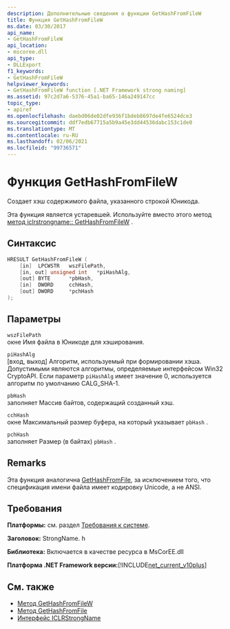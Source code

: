 ```yaml
---
description: Дополнительные сведения о функции GetHashFromFileW
title: Функция GetHashFromFileW
ms.date: 03/30/2017
api_name:
- GetHashFromFileW
api_location:
- mscoree.dll
api_type:
- DLLExport
f1_keywords:
- GetHashFromFileW
helpviewer_keywords:
- GetHashFromFileW function [.NET Framework strong naming]
ms.assetid: 97c2d7a6-5376-45a1-ba65-146a249147cc
topic_type:
- apiref
ms.openlocfilehash: daebd06de02dfe936f1bdeb8697de4fe6524dce3
ms.sourcegitcommit: ddf7edb67715a5b9a45e3dd44536dabc153c1de0
ms.translationtype: MT
ms.contentlocale: ru-RU
ms.lasthandoff: 02/06/2021
ms.locfileid: "99736571"
---
```

# <a name="gethashfromfilew-function"></a>Функция GetHashFromFileW

Создает хэш содержимого файла, указанного строкой Юникода.  
  
 Эта функция является устаревшей. Используйте вместо этого метод [метод iclrstrongname:: GetHashFromFileW](../hosting/iclrstrongname-gethashfromfilew-method.md) .  
  
## <a name="syntax"></a>Синтаксис  
  
```cpp  
HRESULT GetHashFromFileW (
    [in]  LPCWSTR   wszFilePath,  
    [in, out] unsigned int   *piHashAlg,  
    [out] BYTE      *pbHash,  
    [in]  DWORD     cchHash,  
    [out] DWORD     *pchHash  
);
```  
  
## <a name="parameters"></a>Параметры  

 `wszFilePath`  
 окне Имя файла в Юникоде для хэширования.  
  
 `piHashAlg`  
 [вход, выход] Алгоритм, используемый при формировании хэша. Допустимыми являются алгоритмы, определяемые интерфейсом Win32 CryptoAPI. Если параметр `piHashAlg` имеет значение 0, используется алгоритм по умолчанию CALG_SHA-1.  
  
 `pbHash`  
 заполняет Массив байтов, содержащий созданный хэш.  
  
 `cchHash`  
 окне Максимальный размер буфера, на который указывает `pbHash` .  
  
 `pchHash`  
 заполняет Размер (в байтах) `pbHash` .  
  
## <a name="remarks"></a>Remarks  

 Эта функция аналогична [GetHashFromFile](gethashfromfile-function.md), за исключением того, что спецификация имени файла имеет кодировку Unicode, а не ANSI.  
  
## <a name="requirements"></a>Требования  

 **Платформы:** см. раздел [Требования к системе](../../get-started/system-requirements.md).  
  
 **Заголовок:** StrongName. h  
  
 **Библиотека:** Включается в качестве ресурса в MsCorEE.dll  
  
 **Платформа .NET Framework версии:**[!INCLUDE[net_current_v10plus](../../../../includes/net-current-v10plus-md.md)]  
  
## <a name="see-also"></a>См. также

- [Метод GetHashFromFileW](../hosting/iclrstrongname-gethashfromfilew-method.md)
- [Метод GetHashFromFile](../hosting/iclrstrongname-gethashfromfile-method.md)
- [Интерфейс ICLRStrongName](../hosting/iclrstrongname-interface.md)
